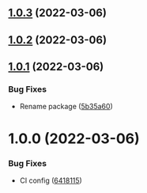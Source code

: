 ## [1.0.3](https://github.com/rostyk-begey/react-checkbox-hook/compare/v1.0.2...v1.0.3) (2022-03-06)

## [1.0.2](https://github.com/rostyk-begey/react-checkbox-hook/compare/v1.0.1...v1.0.2) (2022-03-06)

## [1.0.1](https://github.com/rostyk-begey/react-checkbox-hook/compare/v1.0.0...v1.0.1) (2022-03-06)


### Bug Fixes

* Rename package ([5b35a60](https://github.com/rostyk-begey/react-checkbox-hook/commit/5b35a60c6800ba5f12d116f4aa37bda310ca0505))

# 1.0.0 (2022-03-06)


### Bug Fixes

* CI config ([6418115](https://github.com/rostyk-begey/react-checkbox/commit/64181158e9a19f3b42542fd0eca90ac7b110518d))
